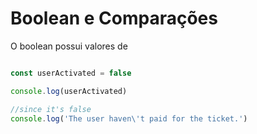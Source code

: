 
# Boolean e Comparações

O boolean possui valores de 
```js

const userActivated = false 

console.log(userActivated)

//since it's false
console.log('The user haven\'t paid for the ticket.') 

```